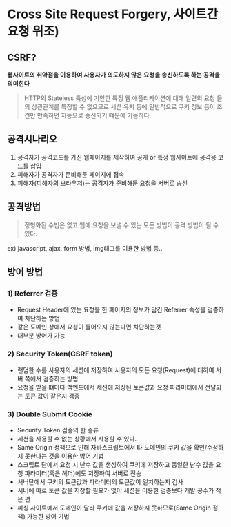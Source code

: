 # Cross Site Request Forgery, 사이트간 요청 위조)
## CSRF?
**웹사이트의 취약점을 이용하여 사용자가 의도하지 않은 요청을 송신하도록 하는 공격을 의미힌다**
> HTTP의 Stateless 특성에 기인한 특정 웹 애플리케이션에 대해 일련의 요청 들의 상관관계를 특정할 수 없으므로 세션 유지 등에 일반적으로 쿠키 정보 등이 조건만 만족하면 자동으로 송신되기 떄문에 가능하다.
## 공격시나리오
1. 공격자가 공격코드를 가진 웹페이지를 제작하여 공개 or 특정 웹사이트에 공격용 코드를 삽입
2. 피해자가 공격자가 준비해둔 페이지에 접속
3. 피해자(피해자의 브라우저)는 공격자가 준비해둔 요청을 서버로 송신
## 공격방법
> 정형화된 수법은 없고 웹에 요청을 보낼 수 있는 모든 방법이 공격 방법이 될 수 있다.  

ex)
javascript, ajax, form 방법, img태그를 이용한 방법 등..
## 방어 방법
### 1) Referrer 검증
- Request Header에 있는 요청을 한 페이지의 정보가 담긴 Referrer 속성을 검증하여 차단하는 방법
- 같은 도메인 상에서 요청이 들어오지 않는다면 차단하는것
- 대부분 방어가 가능
### 2) Security Token(CSRF token)
- 랜덤한 수를 사용자의 세션에 저장하여 사용자의 모든 요청(Request)에 대하여 서버 쪽에서 검증하는 방법
- 요청을 받을 떄마다 백엔드에서 세션에 저장된 토큰값과 요청 파라미터에서 전달되는 토큰 값이 같은지 검증
### 3) Double Submit Cookie
- Security Token 검증의 한 종류
- 세션을 사용할 수 없는 상황에서 사용할 수 있다.
- Same Origin 정책으로 인해 자바스크립트에서 타 도메인의 쿠키 값을 확인/수정하지 못한다는 것을 이용한 방어 기법
- 스크립트 단에서 요청 시 난수 값을 생성하여 쿠키에 저장하고 동일한 난수 값을 요청 파라미터(혹은 헤더)에도 저장하여 서버로 전송
- 서버단에서 쿠키의 토큰값과 파라미터의 토큰값이 일치하는지 검사
- 서버에 따로 토큰 값을 저장할 필요가 없어 세션을 이용한 검증보다 개발 공수가 적은 편
- 피싱 사이트에서 도메인이 달라 쿠키에 값을 저장하지 못하므로(Same Origin 정책) 가능한 방어 기법